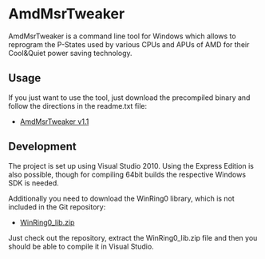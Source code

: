 AmdMsrTweaker
=============

AmdMsrTweaker is a command line tool for Windows which allows to reprogram the 
P-States used by various CPUs and APUs of AMD for their Cool&Quiet power 
saving technology.

Usage
-----

If you just want to use the tool, just download the precompiled binary and 
follow the directions in the readme.txt file:
* [AmdMsrTweaker v1.1](https://mega.co.nz/#!C0wk2ZQC!cMaQODozN40y3elVHbSCDkv-irVJ69HkeR5da2TT0gg)


Development
-----------

The project is set up using Visual Studio 2010. Using the Express Edition is 
also possible, though for compiling 64bit builds the respective Windows SDK is 
needed.

Additionally you need to download the WinRing0 library, which is not included in 
the Git repository:
* [WinRing0_lib.zip](https://mega.co.nz/#!StAywLoT!K0-wx0n-6_9npwH64hb1vmgBKbFqv660X38-9paSw84)

Just check out the repository, extract the WinRing0_lib.zip file and then you 
should be able to compile it in Visual Studio.